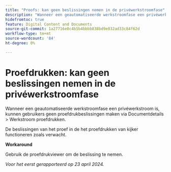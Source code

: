 ```yaml
---
title: "Proofs: kan geen beslissingen nemen in de privéwerkstroomfase"
description: "Wanneer een geautomatiseerde werkstroomfase een privéwerkgebied is, kunnen gebruikers geen proefdrukbeslissingen maken via Documentdetails > Werkstroom proefdrukken. Er is een oplossing beschikbaar."
hidefromtoc: true
feature: Digital Content and Documents
source-git-commit: 1a27716e0c4b5b4bbbb838bd9e032ad33c84f62d
workflow-type: tm+mt
source-wordcount: '84'
ht-degree: 0%

---
```



# Proefdrukken: kan geen beslissingen nemen in de privéwerkstroomfase

Wanneer een geautomatiseerde werkstroomfase een privéwerkstroom is, kunnen gebruikers geen proefdrukbeslissingen maken via Documentdetails > Werkstroom proefdrukken.

De beslissingen van het proef in de het proefdrukken van kijker functioneren zoals verwacht.

**Workaround**

Gebruik de proefdrukviewer om de beslissing te nemen.

_Voor het eerst gerapporteerd op 23 april 2024._


